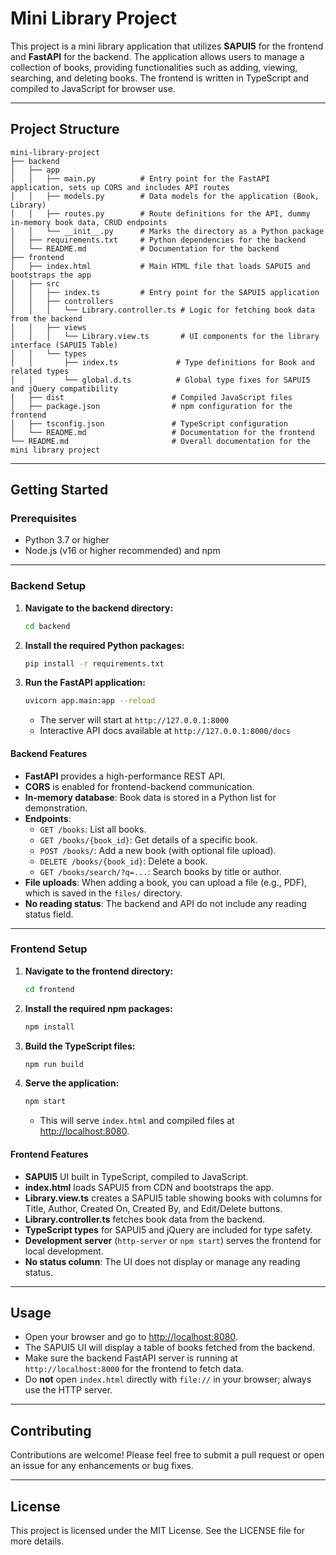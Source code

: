 # Mini Library Project

This project is a mini library application that utilizes **SAPUI5** for the frontend and **FastAPI** for the backend. The application allows users to manage a collection of books, providing functionalities such as adding, viewing, searching, and deleting books. The frontend is written in TypeScript and compiled to JavaScript for browser use.

---

## Project Structure

```text
mini-library-project
├── backend
│   ├── app
│   │   ├── main.py          # Entry point for the FastAPI application, sets up CORS and includes API routes
│   │   ├── models.py        # Data models for the application (Book, Library)
│   │   ├── routes.py        # Route definitions for the API, dummy in-memory book data, CRUD endpoints
│   │   └── __init__.py      # Marks the directory as a Python package
│   ├── requirements.txt     # Python dependencies for the backend
│   └── README.md            # Documentation for the backend
├── frontend
│   ├── index.html           # Main HTML file that loads SAPUI5 and bootstraps the app
│   ├── src
│   │   ├── index.ts         # Entry point for the SAPUI5 application
│   │   ├── controllers
│   │   │   └── Library.controller.ts # Logic for fetching book data from the backend
│   │   ├── views
│   │   │   └── Library.view.ts       # UI components for the library interface (SAPUI5 Table)
│   │   └── types
│   │       ├── index.ts             # Type definitions for Book and related types
│   │       └── global.d.ts          # Global type fixes for SAPUI5 and jQuery compatibility
│   ├── dist                        # Compiled JavaScript files
│   ├── package.json                # npm configuration for the frontend
│   ├── tsconfig.json               # TypeScript configuration
│   └── README.md                   # Documentation for the frontend
└── README.md                       # Overall documentation for the mini library project
```

---

## Getting Started

### Prerequisites

- Python 3.7 or higher
- Node.js (v16 or higher recommended) and npm

---

### Backend Setup

1. **Navigate to the backend directory:**

   ```bash
   cd backend
   ```

2. **Install the required Python packages:**

   ```bash
   pip install -r requirements.txt
   ```

3. **Run the FastAPI application:**

   ```bash
   uvicorn app.main:app --reload
   ```

   - The server will start at `http://127.0.0.1:8000`
   - Interactive API docs available at `http://127.0.0.1:8000/docs`

#### Backend Features

- **FastAPI** provides a high-performance REST API.
- **CORS** is enabled for frontend-backend communication.
- **In-memory database**: Book data is stored in a Python list for demonstration.
- **Endpoints**:
  - `GET /books`: List all books.
  - `GET /books/{book_id}`: Get details of a specific book.
  - `POST /books/`: Add a new book (with optional file upload).
  - `DELETE /books/{book_id}`: Delete a book.
  - `GET /books/search/?q=...`: Search books by title or author.
- **File uploads**: When adding a book, you can upload a file (e.g., PDF), which is saved in the `files/` directory.
- **No reading status**: The backend and API do not include any reading status field.

---

### Frontend Setup

1. **Navigate to the frontend directory:**

   ```bash
   cd frontend
   ```

2. **Install the required npm packages:**

   ```bash
   npm install
   ```

3. **Build the TypeScript files:**

   ```bash
   npm run build
   ```

4. **Serve the application:**

   ```bash
   npm start
   ```

   - This will serve `index.html` and compiled files at [http://localhost:8080](http://localhost:8080).

#### Frontend Features

- **SAPUI5** UI built in TypeScript, compiled to JavaScript.
- **index.html** loads SAPUI5 from CDN and bootstraps the app.
- **Library.view.ts** creates a SAPUI5 table showing books with columns for Title, Author, Created On, Created By, and Edit/Delete buttons.
- **Library.controller.ts** fetches book data from the backend.
- **TypeScript types** for SAPUI5 and jQuery are included for type safety.
- **Development server** (`http-server` or `npm start`) serves the frontend for local development.
- **No status column**: The UI does not display or manage any reading status.

---

## Usage

- Open your browser and go to [http://localhost:8080](http://localhost:8080).
- The SAPUI5 UI will display a table of books fetched from the backend.
- Make sure the backend FastAPI server is running at `http://localhost:8000` for the frontend to fetch data.
- Do **not** open `index.html` directly with `file://` in your browser; always use the HTTP server.

---

## Contributing

Contributions are welcome! Please feel free to submit a pull request or open an issue for any enhancements or bug fixes.

---

## License

This project is licensed under the MIT License. See the LICENSE file for more details.
